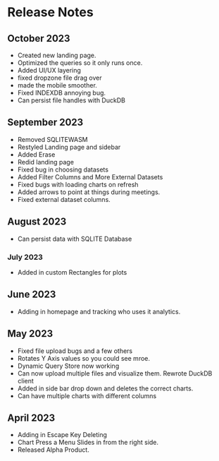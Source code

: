 # Release Notes

## October 2023

- Created new landing page.
- Optimized the queries so it only runs once.
- Added UI/UX layering
- fixed dropzone file drag over
- made the mobile smoother.
- Fixed INDEXDB annoying bug.
- Can persist file handles with DuckDB

## September 2023

- Removed SQLITEWASM
- Restyled Landing page and sidebar
- Added Erase
- Redid landing page
- Fixed bug in choosing datasets
- Added Filter Columns and More External Datasets
- Fixed bugs with loading charts on refresh
- Added arrows to point at things during meetings.
- Fixed external dataset columns.

## August 2023

- Can persist data with SQLITE Database

### July 2023

- Added in custom Rectangles for plots

## June 2023

- Adding in homepage and tracking who uses it analytics.

## May 2023

- Fixed file upload bugs and a few others
- Rotates Y Axis values so you could see mroe.
- Dynamic Query Store now working
- Can now upload multiple files and visualize them. Rewrote DuckDB client
- Added in side bar drop down and deletes the correct charts.
- Can have multiple charts with different columns

## April 2023

- Adding in Escape Key Deleting
- Chart Press a Menu Slides in from the right side.
- Released Alpha Product.
